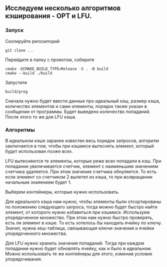 ## Исследуем несколько алгоритмов кэширования - OPT и LFU. 

### Запуск

Скопируйте репозиторий 
```
git clone ...
```
Перейдите в папку с проектом, соберите
```
cmake -DCMAKE_BUILD_TYPE=Release -S . -B build
cmake --build ./build
```
Запустите
```
build/prog
```

Сначала нужно будет ввести данные про идеальный кэш, размер кэша, количество элементов и сами элементы, порядок также указан в сообщении от программы. Будет выведено количество попаданий. После этого то же для LFU кэша.

### Алгоритмы

В идеальном кэше заранее известен весь порядок запросов, алгоритм заключается в том, чтобы при кэшмисе вытеснять элемент, который будет использован позже всех. 


LFU вытесняются те элементы, которые реже всех попадали в кэш. При попадании увеличивается счетчик, элемент с наименьшим значением счетчика удаляется. При этом значение счетчика обнуляется. То есть если элемент со счетчиком 2 вылетел из кэша, то при возвращении начальным знаяением будет 1.


Выберем контейнеры, которые нужно использовать. 


Для идеального кэша нам нужно, чтобы элементы были отсортированы по положению следующего запроса, тогда можно будет быстро найти элемент, от которого нужно избавиться при кэшмисе. Используем упорядоченное множество. При этом нам нужно быстро проверять, есть ли элемент в кэше. То есть хотелось бы находить ячейку по ключу. Значит, нужна хеш-таблица, связывающая ключи-значения и ячейки упорядоченного множества. 


Для LFU нужно хранить значения попаданий. Тогда при каждом попадании нужно будет обновлять ячейку, как и было в идеальном. Можно использовать те же контейнеры для этого, изменив условие упорядочивания.